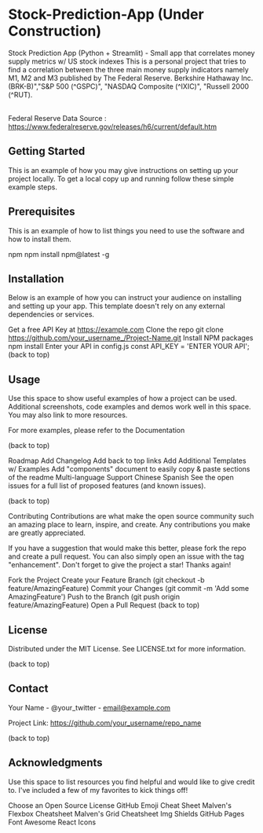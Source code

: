 # Stock-Prediction-App (Under Construction)
Stock Prediction App (Python + Streamlit) - Small app that correlates money supply metrics w/ US stock indexes
This is a personal project that tries to find a correlation between the three 
main money supply indicators namely M1, M2 and M3 published by The Federal Reserve.
Berkshire Hathaway Inc. (BRK-B)","S&P 500 (^GSPC)", "NASDAQ Composite (^IXIC)",
"Russell 2000 (^RUT).

<br>Federal Reserve Data Source : https://www.federalreserve.gov/releases/h6/current/default.htm</br>

## Getting Started
This is an example of how you may give instructions on setting up your project locally. To get a local copy up and running follow these simple example steps.

## Prerequisites
This is an example of how to list things you need to use the software and how to install them.

npm
npm install npm@latest -g
## Installation
Below is an example of how you can instruct your audience on installing and setting up your app. This template doesn't rely on any external dependencies or services.

Get a free API Key at https://example.com
Clone the repo
git clone https://github.com/your_username_/Project-Name.git
Install NPM packages
npm install
Enter your API in config.js
const API_KEY = 'ENTER YOUR API';
(back to top)

## Usage
Use this space to show useful examples of how a project can be used. Additional screenshots, code examples and demos work well in this space. You may also link to more resources.

For more examples, please refer to the Documentation

(back to top)

Roadmap
 Add Changelog
 Add back to top links
 Add Additional Templates w/ Examples
 Add "components" document to easily copy & paste sections of the readme
 Multi-language Support
 Chinese
 Spanish
See the open issues for a full list of proposed features (and known issues).

(back to top)

Contributing
Contributions are what make the open source community such an amazing place to learn, inspire, and create. Any contributions you make are greatly appreciated.

If you have a suggestion that would make this better, please fork the repo and create a pull request. You can also simply open an issue with the tag "enhancement". Don't forget to give the project a star! Thanks again!

Fork the Project
Create your Feature Branch (git checkout -b feature/AmazingFeature)
Commit your Changes (git commit -m 'Add some AmazingFeature')
Push to the Branch (git push origin feature/AmazingFeature)
Open a Pull Request
(back to top)

## License
Distributed under the MIT License. See LICENSE.txt for more information.

(back to top)

## Contact
Your Name - @your_twitter - email@example.com

Project Link: https://github.com/your_username/repo_name

(back to top)

## Acknowledgments
Use this space to list resources you find helpful and would like to give credit to. I've included a few of my favorites to kick things off!

Choose an Open Source License
GitHub Emoji Cheat Sheet
Malven's Flexbox Cheatsheet
Malven's Grid Cheatsheet
Img Shields
GitHub Pages
Font Awesome
React Icons
